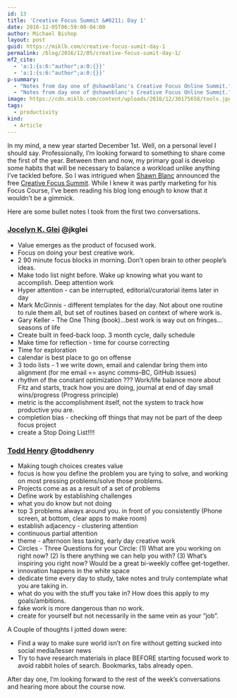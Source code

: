 ```yaml
---
id: 13
title: 'Creative Focus Summit &#8211; Day 1'
date: 2016-12-05T06:59:00-04:00
author: Michael Bishop
layout: post
guid: https://miklb.com/creative-focus-sumit-day-1
permalink: /blog/2016/12/05/creative-focus-sumit-day-1/
mf2_cite:
  - 'a:1:{s:6:"author";a:0:{}}'
  - 'a:1:{s:6:"author";a:0:{}}'
p-summary:
  - "Notes from day one of @shawnblanc's Creative Focus Online Summit."
  - "Notes from day one of @shawnblanc's Creative Focus Online Summit."
image: https://cdn.miklb.com/content/uploads/2016/12/30175658/tools.jpg
tags:
  - productivity
kind:
  - Article
---
```

<p>In my mind, a new year started December 1st. Well, on a personal level I should say. Professionally, I’m looking forward to something to share come the first of the year. Between then and now, my primary goal is develop some habits that will be necessary to balance a workload unlike anything I’ve tackled before. So I was intrigued when <a href="http://shawnblanc.net">Shawn Blanc</a> announced the free <a href="https://thefocuscourse.com/summit/">Creative Focus Summit</a>. While I knew it was partly marketing for his Focus Course, I’ve been reading his blog long enough to know that it wouldn’t be a gimmick.</p>

<p>Here are some bullet notes I took from the first two conversations.</p>

<h3 id="jocelyn-k-gleihttpjkgleicom-jkglei"><a href="http://jkglei.com/">Jocelyn K. Glei</a> @jkglei</h3>
<ul>
  <li>Value emerges as the product of focused work.</li>
  <li>Focus on doing your best creative work.</li>
  <li>2 90 minute focus blocks in morning. Don’t open brain to other people’s ideas.</li>
  <li>Make todo list night before. Wake up knowing what you want to accomplish. Deep attention work</li>
  <li>Hyper attention - can be interrupted, editorial/curatorial items later in day</li>
  <li>Mark McGinnis - different templates for the day. Not about one routine to rule them all, but set of routines based on context of where work is.</li>
  <li>Gary Keller - The One Thing (book)…best work is way out on fringes…seasons of life</li>
  <li>Create built in feed-back loop. 3 month cycle, daily schedule</li>
  <li>Make time for reflection - time for course correcting</li>
  <li>Time for exploration</li>
  <li>calendar is best place to go on offense</li>
  <li>3 todo lists - 1 we write down, email and calendar bring them into alignment (for me email == async comms–BC, GitHub issues)</li>
  <li>rhythm of the constant optimization ??? Work/life balance more about Fitz and starts, track how you are doing, journal at end of day small wins/progress (Progress principle)</li>
  <li>metric is the accomplishment itself, not the system to track how productive you are.</li>
  <li>completion bias - checking off things that may not be part of the deep focus project</li>
  <li>create a Stop Doing List!!!!</li>
</ul>

<h3 id="todd-henryhttpwwwtoddhenrycom-toddhenry"><a href="http://www.toddhenry.com/">Todd Henry</a> @toddhenry</h3>

<ul>
  <li>Making tough choices creates value</li>
  <li>focus is how you define the problem you are tying to solve, and working on most pressing problems/solve those problems.</li>
  <li>Projects come as as a result of a set of problems</li>
  <li>Define work by establishing challenges</li>
  <li>what you do know but not doing</li>
  <li>top 3 problems always around you. in front of you consistently (Phone screen, at bottom, clear apps to make room)</li>
  <li>establish adjacency - clustering attention</li>
  <li>continuous partial attention <it me=""></it></li>
  <li>theme - afternoon less taxing, early day creative work</li>
  <li>Circles - Three Questions for your Circle: (1) What are you working on right now? (2) Is there anything we can help you with? (3) What’s inspiring you right now? Would be a great bi-weekly coffee get-together.</li>
  <li>innovation happens in the white space</li>
  <li>dedicate time every day to study, take notes and truly contemplate what you are taking in.</li>
  <li>what do you with the stuff you take in? How does this apply to my goals/ambitions.</li>
  <li>fake work is more dangerous than no work.</li>
  <li>create for yourself but not necessarily in the same vein as your “job”.</li>
</ul>

<p>A Couple of thoughts I jotted down were:</p>

<ul>
  <li>Find a way to make sure world isn’t on fire without getting sucked into social media/lesser news</li>
  <li>Try to have research materials in place BEFORE starting focused work to avoid rabbit holes of search. Bookmarks, tabs already open.</li>
</ul>

<p>After day one, I’m looking forward to the rest of the week’s conversations and hearing more about the course now.</p>